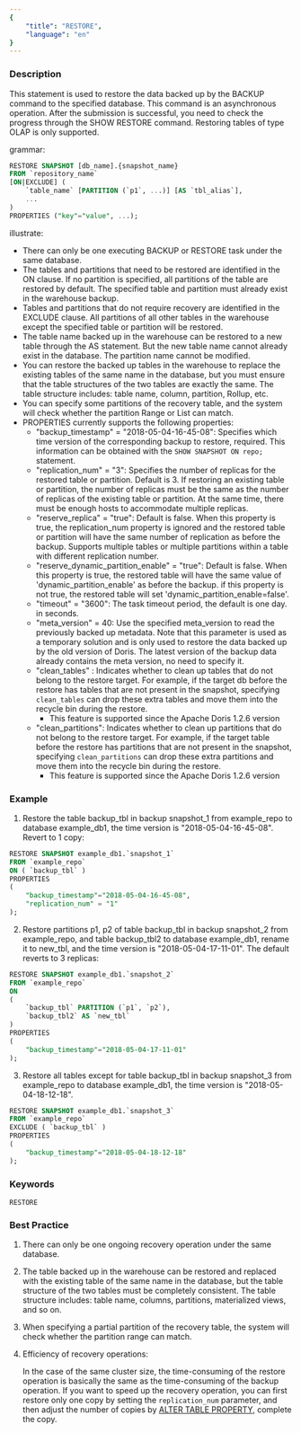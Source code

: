 ```yaml
---
{
    "title": "RESTORE",
    "language": "en"
}
---
```


<!--
Licensed to the Apache Software Foundation (ASF) under one
or more contributor license agreements.  See the NOTICE file
distributed with this work for additional information
regarding copyright ownership.  The ASF licenses this file
to you under the Apache License, Version 2.0 (the
"License"); you may not use this file except in compliance
with the License.  You may obtain a copy of the License at

  http://www.apache.org/licenses/LICENSE-2.0

Unless required by applicable law or agreed to in writing,
software distributed under the License is distributed on an
"AS IS" BASIS, WITHOUT WARRANTIES OR CONDITIONS OF ANY
KIND, either express or implied.  See the License for the
specific language governing permissions and limitations
under the License.
-->



### Description

This statement is used to restore the data backed up by the BACKUP command to the specified database. This command is an asynchronous operation. After the submission is successful, you need to check the progress through the SHOW RESTORE command. Restoring tables of type OLAP is only supported.

grammar:

```sql
RESTORE SNAPSHOT [db_name].{snapshot_name}
FROM `repository_name`
[ON|EXCLUDE] (
    `table_name` [PARTITION (`p1`, ...)] [AS `tbl_alias`],
    ...
)
PROPERTIES ("key"="value", ...);
```

illustrate:

- There can only be one executing BACKUP or RESTORE task under the same database.
- The tables and partitions that need to be restored are identified in the ON clause. If no partition is specified, all partitions of the table are restored by default. The specified table and partition must already exist in the warehouse backup.
- Tables and partitions that do not require recovery are identified in the EXCLUDE clause. All partitions of all other tables in the warehouse except the specified table or partition will be restored.
- The table name backed up in the warehouse can be restored to a new table through the AS statement. But the new table name cannot already exist in the database. The partition name cannot be modified.
- You can restore the backed up tables in the warehouse to replace the existing tables of the same name in the database, but you must ensure that the table structures of the two tables are exactly the same. The table structure includes: table name, column, partition, Rollup, etc.
- You can specify some partitions of the recovery table, and the system will check whether the partition Range or List can match.
- PROPERTIES currently supports the following properties:
  - "backup_timestamp" = "2018-05-04-16-45-08": Specifies which time version of the corresponding backup to restore, required. This information can be obtained with the `SHOW SNAPSHOT ON repo;` statement.
  - "replication_num" = "3": Specifies the number of replicas for the restored table or partition. Default is 3. If restoring an existing table or partition, the number of replicas must be the same as the number of replicas of the existing table or partition. At the same time, there must be enough hosts to accommodate multiple replicas.
  - "reserve_replica" = "true": Default is false. When this property is true, the replication_num property is ignored and the restored table or partition will have the same number of replication as before the backup. Supports multiple tables or multiple partitions within a table with different replication number.
  - "reserve_dynamic_partition_enable" = "true": Default is false. When this property is true, the restored table will have the same value of 'dynamic_partition_enable' as before the backup. if this property is not true, the restored table will set 'dynamic_partition_enable=false'.
  - "timeout" = "3600": The task timeout period, the default is one day. in seconds.
  - "meta_version" = 40: Use the specified meta_version to read the previously backed up metadata. Note that this parameter is used as a temporary solution and is only used to restore the data backed up by the old version of Doris. The latest version of the backup data already contains the meta version, no need to specify it.
  - "clean_tables" : Indicates whether to clean up tables that do not belong to the restore target. For example, if the target db before the restore has tables that are not present in the snapshot, specifying `clean_tables` can drop these extra tables and move them into the recycle bin during the restore.
    - This feature is supported since the Apache Doris 1.2.6  version
  - "clean_partitions": Indicates whether to clean up partitions that do not belong to the restore target. For example, if the target table before the restore has partitions that are not present in the snapshot, specifying `clean_partitions` can drop these extra partitions and move them into the recycle bin during the restore.
    - This feature is supported since the Apache Doris 1.2.6  version

### Example

1. Restore the table backup_tbl in backup snapshot_1 from example_repo to database example_db1, the time version is "2018-05-04-16-45-08". Revert to 1 copy:

```sql
RESTORE SNAPSHOT example_db1.`snapshot_1`
FROM `example_repo`
ON ( `backup_tbl` )
PROPERTIES
(
    "backup_timestamp"="2018-05-04-16-45-08",
    "replication_num" = "1"
);
```

2. Restore partitions p1, p2 of table backup_tbl in backup snapshot_2 from example_repo, and table backup_tbl2 to database example_db1, rename it to new_tbl, and the time version is "2018-05-04-17-11-01". The default reverts to 3 replicas:

```sql
RESTORE SNAPSHOT example_db1.`snapshot_2`
FROM `example_repo`
ON
(
    `backup_tbl` PARTITION (`p1`, `p2`),
    `backup_tbl2` AS `new_tbl`
)
PROPERTIES
(
    "backup_timestamp"="2018-05-04-17-11-01"
);
```

3. Restore all tables except for table backup_tbl in backup snapshot_3 from example_repo to database example_db1, the time version is "2018-05-04-18-12-18".

```sql
RESTORE SNAPSHOT example_db1.`snapshot_3`
FROM `example_repo`
EXCLUDE ( `backup_tbl` )
PROPERTIES
(
    "backup_timestamp"="2018-05-04-18-12-18"
);
```

### Keywords

```
RESTORE
```

### Best Practice

1. There can only be one ongoing recovery operation under the same database.

2. The table backed up in the warehouse can be restored and replaced with the existing table of the same name in the database, but the table structure of the two tables must be completely consistent. The table structure includes: table name, columns, partitions, materialized views, and so on.

3. When specifying a partial partition of the recovery table, the system will check whether the partition range can match.

4. Efficiency of recovery operations:

   In the case of the same cluster size, the time-consuming of the restore operation is basically the same as the time-consuming of the backup operation. If you want to speed up the recovery operation, you can first restore only one copy by setting the `replication_num` parameter, and then adjust the number of copies by [ALTER TABLE PROPERTY](../../../../sql-manual/sql-statements/table-and-view/table/ALTER-TABLE-PROPERTY), complete the copy.
